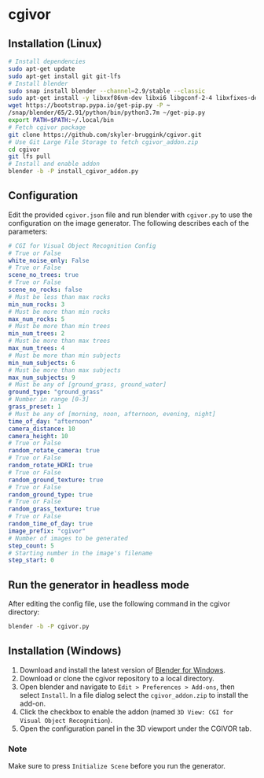 # cgivor

## Installation (Linux)
```bash
# Install dependencies
sudo apt-get update
sudo apt-get install git git-lfs
# Install blender
sudo snap install blender --channel=2.9/stable --classic
sudo apt-get install -y libxxf86vm-dev libxi6 libgconf-2-4 libxfixes-dev libgl-dev libxrender-dev
wget https://bootstrap.pypa.io/get-pip.py -P ~
/snap/blender/65/2.91/python/bin/python3.7m ~/get-pip.py
export PATH=$PATH:~/.local/bin
# Fetch cgivor package
git clone https://github.com/skyler-bruggink/cgivor.git
# Use Git Large File Storage to fetch cgivor_addon.zip
cd cgivor
git lfs pull
# Install and enable addon
blender -b -P install_cgivor_addon.py
```

## Configuration
Edit the provided `cgivor.json` file and run blender with `cgivor.py` to use the configuration on the image generator. The following describes each of the parameters:
```yaml
# CGI for Visual Object Recognition Config
# True or False
white_noise_only: False
# True or False
scene_no_trees: true
# True or False
scene_no_rocks: false
# Must be less than max rocks
min_num_rocks: 3
# Must be more than min rocks
max_num_rocks: 5
# Must be more than min trees
min_num_trees: 2
# Must be more than max trees
max_num_trees: 4
# Must be more than min subjects
min_num_subjects: 6
# Must be more than max subjects
max_num_subjects: 9
# Must be any of [ground_grass, ground_water]
ground_type: "ground_grass"
# Number in range [0-3]
grass_preset: 1
# Must be any of [morning, noon, afternoon, evening, night]
time_of_day: "afternoon"
camera_distance: 10
camera_height: 10
# True or False
random_rotate_camera: true
# True or False
random_rotate_HDRI: true
# True or False
random_ground_texture: true
# True or False
random_ground_type: true
# True or False
random_grass_texture: true
# True or False
random_time_of_day: true
image_prefix: "cgivor"
# Number of images to be generated
step_count: 5
# Starting number in the image's filename
step_start: 0
```

## Run the generator in headless mode
After editing the config file, use the following command in the cgivor directory:
```bash
blender -b -P cgivor.py
```

## Installation (Windows)
1. Download and install the latest version of [Blender for Windows](https://www.blender.org/download/).
2. Download or clone the cgivor repository to a local directory.
3. Open blender and navigate to `Edit > Preferences > Add-ons`, then select `Install`. In a file dialog select the `cgivor_addon.zip` to install the add-on.
4. Click the checkbox to enable the addon (named `3D View: CGI for Visual Object Recognition`).
5. Open the configuration panel in the 3D viewport under the CGIVOR tab.

### Note 
Make sure to press `Initialize Scene` before you run the generator.